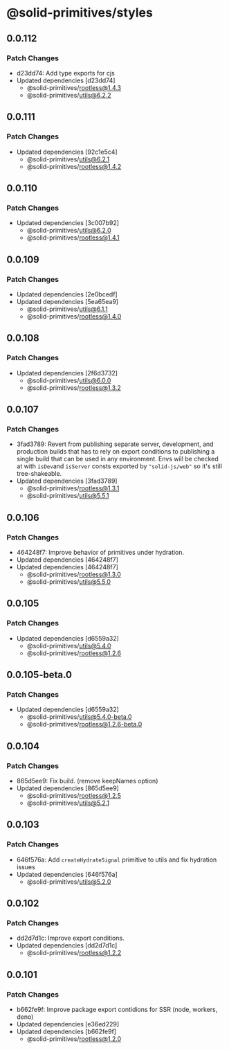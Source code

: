 # @solid-primitives/styles

## 0.0.112

### Patch Changes

- d23dd74: Add type exports for cjs
- Updated dependencies [d23dd74]
  - @solid-primitives/rootless@1.4.3
  - @solid-primitives/utils@6.2.2

## 0.0.111

### Patch Changes

- Updated dependencies [92c1e5c4]
  - @solid-primitives/utils@6.2.1
  - @solid-primitives/rootless@1.4.2

## 0.0.110

### Patch Changes

- Updated dependencies [3c007b92]
  - @solid-primitives/utils@6.2.0
  - @solid-primitives/rootless@1.4.1

## 0.0.109

### Patch Changes

- Updated dependencies [2e0bcedf]
- Updated dependencies [5ea65ea9]
  - @solid-primitives/utils@6.1.1
  - @solid-primitives/rootless@1.4.0

## 0.0.108

### Patch Changes

- Updated dependencies [2f6d3732]
  - @solid-primitives/utils@6.0.0
  - @solid-primitives/rootless@1.3.2

## 0.0.107

### Patch Changes

- 3fad3789: Revert from publishing separate server, development, and production builds that has to rely on export conditions
  to publishing a single build that can be used in any environment.
  Envs will be checked at with `isDev`and `isServer` consts exported by `"solid-js/web"` so it's still tree-shakeable.
- Updated dependencies [3fad3789]
  - @solid-primitives/rootless@1.3.1
  - @solid-primitives/utils@5.5.1

## 0.0.106

### Patch Changes

- 464248f7: Improve behavior of primitives under hydration.
- Updated dependencies [464248f7]
- Updated dependencies [464248f7]
  - @solid-primitives/rootless@1.3.0
  - @solid-primitives/utils@5.5.0

## 0.0.105

### Patch Changes

- Updated dependencies [d6559a32]
  - @solid-primitives/utils@5.4.0
  - @solid-primitives/rootless@1.2.6

## 0.0.105-beta.0

### Patch Changes

- Updated dependencies [d6559a32]
  - @solid-primitives/utils@5.4.0-beta.0
  - @solid-primitives/rootless@1.2.6-beta.0

## 0.0.104

### Patch Changes

- 865d5ee9: Fix build. (remove keepNames option)
- Updated dependencies [865d5ee9]
  - @solid-primitives/rootless@1.2.5
  - @solid-primitives/utils@5.2.1

## 0.0.103

### Patch Changes

- 646f576a: Add `createHydrateSignal` primitive to utils and fix hydration issues
- Updated dependencies [646f576a]
  - @solid-primitives/utils@5.2.0

## 0.0.102

### Patch Changes

- dd2d7d1c: Improve export conditions.
- Updated dependencies [dd2d7d1c]
  - @solid-primitives/rootless@1.2.2

## 0.0.101

### Patch Changes

- b662fe9f: Improve package export contidions for SSR (node, workers, deno)
- Updated dependencies [e36ed229]
- Updated dependencies [b662fe9f]
  - @solid-primitives/rootless@1.2.0
